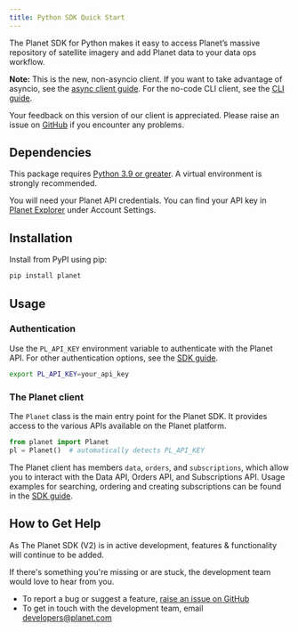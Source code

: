 ```yaml
---
title: Python SDK Quick Start
---
```


The Planet SDK for Python makes it easy to access Planet’s massive repository of satellite imagery and add Planet
data to your data ops workflow.

**Note:** This is the new, non-asyncio client. If you want to take advantage of asyncio, see the [async client guide](../python/sdk-guide.md). For the no-code CLI client, see the [CLI guide](../cli/cli-guide.md).

Your feedback on this version of our client is appreciated. Please raise an issue on [GitHub](https://github.com/planetlabs/planet-client-python/issues) if you encounter any problems.

## Dependencies

This package requires [Python 3.9 or greater](https://python.org/downloads/). A virtual environment is strongly recommended.

You will need your Planet API credentials. You can find your API key in [Planet Explorer](https://planet.com/explorer) under Account Settings.

## Installation

Install from PyPI using pip:

```bash
pip install planet
```

## Usage

### Authentication

Use the `PL_API_KEY` environment variable to authenticate with the Planet API. For other authentication options, see the [SDK guide](../python/sdk-guide.md).

```bash
export PL_API_KEY=your_api_key
```

### The Planet client

The `Planet` class is the main entry point for the Planet SDK. It provides access to the various APIs available on the Planet platform.

```python
from planet import Planet
pl = Planet()  # automatically detects PL_API_KEY
```

The Planet client has members `data`, `orders`, and `subscriptions`, which allow you to interact with the Data API, Orders API, and Subscriptions API. Usage examples for searching, ordering and creating subscriptions can be found in the [SDK guide](../python/sdk-guide.md).

## How to Get Help

As The Planet SDK (V2) is in active development, features & functionality will continue to be added.

If there's something you're missing or are stuck, the development team would love to hear from you.

  - To report a bug or suggest a feature, [raise an issue on GitHub](https://github.com/planetlabs/planet-client-python/issues/new)
  - To get in touch with the development team, email [developers@planet.com](mailto:developers@planet.com)
